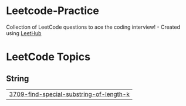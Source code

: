 # Leetcode-Practice
Collection of LeetCode questions to ace the coding interview! - Created using [LeetHub](https://github.com/QasimWani/LeetHub)

<!---LeetCode Topics Start-->
# LeetCode Topics
## String
|  |
| ------- |
| [3709-find-special-substring-of-length-k](https://github.com/naresh2002/Leetcode-Practice/tree/master/3709-find-special-substring-of-length-k) |
<!---LeetCode Topics End-->